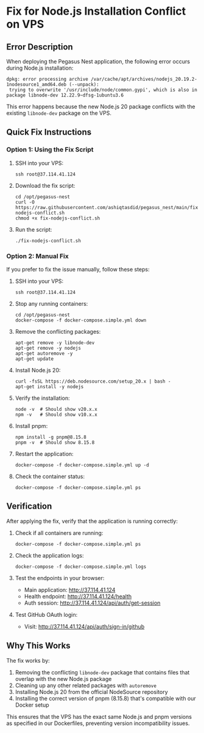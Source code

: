 # Fix for Node.js Installation Conflict on VPS

## Error Description

When deploying the Pegasus Nest application, the following error occurs during Node.js installation:

```
dpkg: error processing archive /var/cache/apt/archives/nodejs_20.19.2-1nodesource1_amd64.deb (--unpack):
 trying to overwrite '/usr/include/node/common.gypi', which is also in package libnode-dev 12.22.9~dfsg-1ubuntu3.6
```

This error happens because the new Node.js 20 package conflicts with the existing `libnode-dev` package on the VPS.

## Quick Fix Instructions

### Option 1: Using the Fix Script

1. SSH into your VPS:

   ```
   ssh root@37.114.41.124
   ```

2. Download the fix script:

   ```
   cd /opt/pegasus-nest
   curl -O https://raw.githubusercontent.com/ashiqtasdid/pegasus_nest/main/fix-nodejs-conflict.sh
   chmod +x fix-nodejs-conflict.sh
   ```

3. Run the script:
   ```
   ./fix-nodejs-conflict.sh
   ```

### Option 2: Manual Fix

If you prefer to fix the issue manually, follow these steps:

1. SSH into your VPS:

   ```
   ssh root@37.114.41.124
   ```

2. Stop any running containers:

   ```
   cd /opt/pegasus-nest
   docker-compose -f docker-compose.simple.yml down
   ```

3. Remove the conflicting packages:

   ```
   apt-get remove -y libnode-dev
   apt-get remove -y nodejs
   apt-get autoremove -y
   apt-get update
   ```

4. Install Node.js 20:

   ```
   curl -fsSL https://deb.nodesource.com/setup_20.x | bash -
   apt-get install -y nodejs
   ```

5. Verify the installation:

   ```
   node -v  # Should show v20.x.x
   npm -v   # Should show v10.x.x
   ```

6. Install pnpm:

   ```
   npm install -g pnpm@8.15.8
   pnpm -v  # Should show 8.15.8
   ```

7. Restart the application:

   ```
   docker-compose -f docker-compose.simple.yml up -d
   ```

8. Check the container status:
   ```
   docker-compose -f docker-compose.simple.yml ps
   ```

## Verification

After applying the fix, verify that the application is running correctly:

1. Check if all containers are running:

   ```
   docker-compose -f docker-compose.simple.yml ps
   ```

2. Check the application logs:

   ```
   docker-compose -f docker-compose.simple.yml logs
   ```

3. Test the endpoints in your browser:

   - Main application: http://37.114.41.124
   - Health endpoint: http://37.114.41.124/health
   - Auth session: http://37.114.41.124/api/auth/get-session

4. Test GitHub OAuth login:
   - Visit: http://37.114.41.124/api/auth/sign-in/github

## Why This Works

The fix works by:

1. Removing the conflicting `libnode-dev` package that contains files that overlap with the new Node.js package
2. Cleaning up any other related packages with `autoremove`
3. Installing Node.js 20 from the official NodeSource repository
4. Installing the correct version of pnpm (8.15.8) that's compatible with our Docker setup

This ensures that the VPS has the exact same Node.js and pnpm versions as specified in our Dockerfiles, preventing version incompatibility issues.
